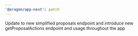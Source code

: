 ```yaml
---
'@aragon/app-next': patch
---
```


Update to new simplified proposals endpoint and introduce new getProposalActions endpoint and usage throughout the app
